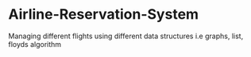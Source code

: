 # Airline-Reservation-System
Managing different flights using different data structures i.e graphs, list, floyds algorithm

